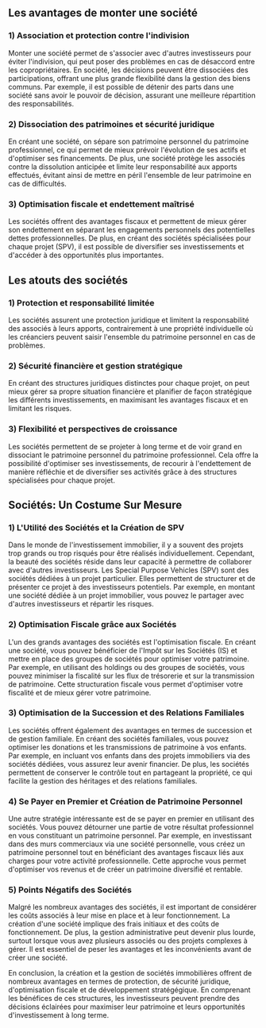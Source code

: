 ## Les avantages de monter une société

### 1) Association et protection contre l'indivision
Monter une société permet de s'associer avec d'autres investisseurs pour éviter l'indivision, qui peut poser des problèmes en cas de désaccord entre les copropriétaires. En société, les décisions peuvent être dissociées des participations, offrant une plus grande flexibilité dans la gestion des biens communs. Par exemple, il est possible de détenir des parts dans une société sans avoir le pouvoir de décision, assurant une meilleure répartition des responsabilités.

### 2) Dissociation des patrimoines et sécurité juridique
En créant une société, on sépare son patrimoine personnel du patrimoine professionnel, ce qui permet de mieux prévoir l'évolution de ses actifs et d'optimiser ses financements. De plus, une société protège les associés contre la dissolution anticipée et limite leur responsabilité aux apports effectués, évitant ainsi de mettre en péril l'ensemble de leur patrimoine en cas de difficultés.

### 3) Optimisation fiscale et endettement maîtrisé
Les sociétés offrent des avantages fiscaux et permettent de mieux gérer son endettement en séparant les engagements personnels des potentielles dettes professionnelles. De plus, en créant des sociétés spécialisées pour chaque projet (SPV), il est possible de diversifier ses investissements et d'accéder à des opportunités plus importantes.

## Les atouts des sociétés

### 1) Protection et responsabilité limitée
Les sociétés assurent une protection juridique et limitent la responsabilité des associés à leurs apports, contrairement à une propriété individuelle où les créanciers peuvent saisir l'ensemble du patrimoine personnel en cas de problèmes.

### 2) Sécurité financière et gestion stratégique
En créant des structures juridiques distinctes pour chaque projet, on peut mieux gérer sa propre situation financière et planifier de façon stratégique les différents investissements, en maximisant les avantages fiscaux et en limitant les risques.

### 3) Flexibilité et perspectives de croissance
Les sociétés permettent de se projeter à long terme et de voir grand en dissociant le patrimoine personnel du patrimoine professionnel. Cela offre la possibilité d'optimiser ses investissements, de recourir à l'endettement de manière réfléchie et de diversifier ses activités grâce à des structures spécialisées pour chaque projet.

## Sociétés: Un Costume Sur Mesure 

### 1) L'Utilité des Sociétés et la Création de SPV

Dans le monde de l'investissement immobilier, il y a souvent des projets trop grands ou trop risqués pour être réalisés individuellement. Cependant, la beauté des sociétés réside dans leur capacité à permettre de collaborer avec d'autres investisseurs. Les Special Purpose Vehicles (SPV) sont des sociétés dédiées à un projet particulier. Elles permettent de structurer et de présenter ce projet à des investisseurs potentiels. Par exemple, en montant une société dédiée à un projet immobilier, vous pouvez le partager avec d'autres investisseurs et répartir les risques.

### 2) Optimisation Fiscale grâce aux Sociétés

L'un des grands avantages des sociétés est l'optimisation fiscale. En créant une société, vous pouvez bénéficier de l'Impôt sur les Sociétés (IS) et mettre en place des groupes de sociétés pour optimiser votre patrimoine. Par exemple, en utilisant des holdings ou des groupes de sociétés, vous pouvez minimiser la fiscalité sur les flux de trésorerie et sur la transmission de patrimoine. Cette structuration fiscale vous permet d'optimiser votre fiscalité et de mieux gérer votre patrimoine.

### 3) Optimisation de la Succession et des Relations Familiales

Les sociétés offrent également des avantages en termes de succession et de gestion familiale. En créant des sociétés familiales, vous pouvez optimiser les donations et les transmissions de patrimoine à vos enfants. Par exemple, en incluant vos enfants dans des projets immobiliers via des sociétés dédiées, vous assurez leur avenir financier. De plus, les sociétés permettent de conserver le contrôle tout en partageant la propriété, ce qui facilite la gestion des héritages et des relations familiales.

### 4) Se Payer en Premier et Création de Patrimoine Personnel

Une autre stratégie intéressante est de se payer en premier en utilisant des sociétés. Vous pouvez détourner une partie de votre résultat professionnel en vous constituant un patrimoine personnel. Par exemple, en investissant dans des murs commerciaux via une société personnelle, vous créez un patrimoine personnel tout en bénéficiant des avantages fiscaux liés aux charges pour votre activité professionnelle. Cette approche vous permet d'optimiser vos revenus et de créer un patrimoine diversifié et rentable.

### 5) Points Négatifs des Sociétés

Malgré les nombreux avantages des sociétés, il est important de considérer les coûts associés à leur mise en place et à leur fonctionnement. La création d'une société implique des frais initiaux et des coûts de fonctionnement. De plus, la gestion administrative peut devenir plus lourde, surtout lorsque vous avez plusieurs associés ou des projets complexes à gérer. Il est essentiel de peser les avantages et les inconvénients avant de créer une société.

En conclusion, la création et la gestion de sociétés immobilières offrent de nombreux avantages en termes de protection, de sécurité juridique, d'optimisation fiscale et de développement stratégégique. En comprenant les bénéfices de ces structures, les investisseurs peuvent prendre des décisions éclairées pour maximiser leur patrimoine et leurs opportunités d'investissement à long terme.